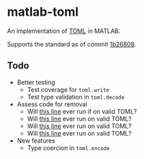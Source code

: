 # matlab-toml
An implementation of [TOML](https://github.com/toml-lang/toml) in MATLAB.

Supports the standard as of commit [1b26808](https://github.com/toml-lang/toml/tree/1b26808a8190f6d7d65bf31091c1f8561e1a6feb).

## Todo
* Better testing
  * Test coverage for `toml.write`
  * Test type validation in `toml.decode`
* Assess code for removal
  * Will [this line](https://github.com/g-s-k/matlab-toml/blob/master/%2Btoml/private/adjust_key_stack.m#L26) ever run if on valid TOML?
  * Will [this line](https://github.com/g-s-k/matlab-toml/blob/master/%2Btoml/private/get_nested_field.m#L15) ever run on valid TOML?
  * Will [this line](https://github.com/g-s-k/matlab-toml/blob/master/%2Btoml/private/set_nested_field.m#L51) ever run on valid TOML?
  * Will [this line](https://github.com/g-s-k/matlab-toml/blob/master/%2Btoml/private/set_nested_field.m#L63) ever run on valid TOML?
* New features
  * Type coercion in `toml.encode`
